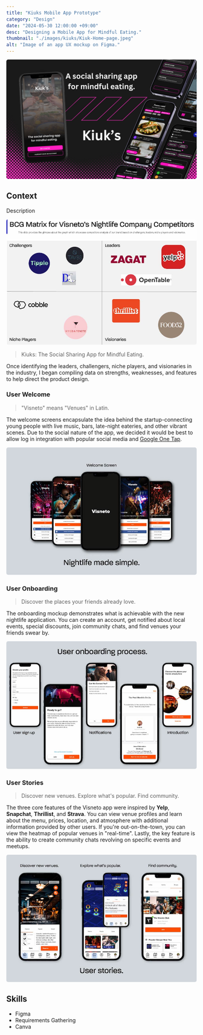 ```yaml
---
title: "Kiuks Mobile App Prototype"
category: "Design"
date: "2024-05-30 12:00:00 +09:00"
desc: "Designing a Mobile App for Mindful Eating."
thumbnail: "./images/kiuks/Kiuk-Home-page.jpeg"
alt: "Image of an app UX mockup on Figma."
---
```


<img src="./images/kiuks/Kiuk-Home-page.jpeg"
     alt=""
     style="border-radius: 5px;" />

## Context

Description

<img src="./images/visneto-app/Visneto-App-BCG-Matrix.jpg"
     alt=""
     style="border-radius: 5px;" />

> Kiuks: The Social Sharing App for Mindful Eating.

Once identifying the leaders, challengers, niche players, and visionaries in the industry, I began compiling data on strengths, weaknesses, and features to help direct the product design.

### User Welcome

> "Visneto" means "Venues" in Latin.

The welcome screens encapsulate the idea behind the startup-connecting young people with live music, bars, late-night eateries, and other vibrant scenes. Due to the social nature of the app, we decided it would be best to allow log in integration with popular social media and [Google One Tap](https://developers.google.com/identity/gsi/web/guides/overview).

<img src="./images/visneto-app/welcome.jpg"
     alt=""
     style="border-radius: 5px;" />

### User Onboarding

> Discover the places your friends already love.

The onboarding mockup demonstrates what is achievable with the new nightlife application. You can create an account, get notified about local events, special discounts, join community chats, and find venues your friends swear by.

<img src="./images/visneto-app/onboard.jpg"
     alt=""
     style="border-radius: 5px;" />

### User Stories

> Discover new venues. Explore what's popular. Find community.

The three core features of the Visneto app were inspired by **Yelp**, **Snapchat**, **Thrillist**, and **Strava**. You can view venue profiles and learn about the menu, prices, location, and atmosphere with additional information provided by other users. If you're out-on-the-town, you can view the heatmap of popular venues in "real-time". Lastly, the key feature is the ability to create community chats revolving on specific events and meetups.

<img src="./images/visneto-app/user-stories.jpg"
     alt=""
     style="border-radius: 5px;" />

## Skills

- Figma
- Requirements Gathering
- Canva
